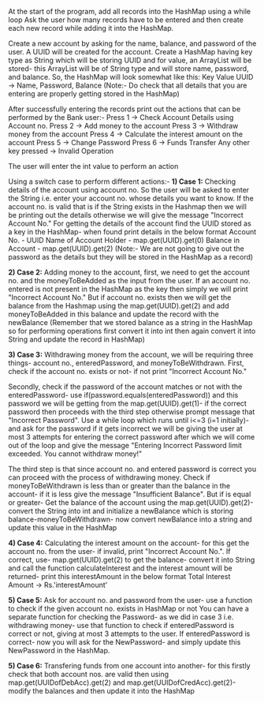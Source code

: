 At the start of the program, add all records into the HashMap using a while loop
Ask the user how many records have to be entered and then create each new record while adding it into the HashMap.

Create a new account by asking for the name, balance, and password of the user.
A UUID will be created for the account.
Create a HashMap having key type as String which will be storing UUID and for value, an ArrayList will be stored- this ArrayList will be of String type and will store name, password, and balance.
So, the HashMap will look somewhat like this:
Key 			Value
UUID    ->    Name, Password, Balance
(Note:- Do check that all details that you are entering are properly getting stored in the HashMap)


After successfully entering the records print out the actions that can be performed by the Bank user:-
Press 1 -> Check Account Details using Account no.
Press 2 -> Add money to the account
Press 3 -> Withdraw money from the account
Press 4 -> Calculate the interest amount on the account
Press 5 -> Change Password
Press 6 -> Funds Transfer
Any other key pressed -> Invalid Operation

The user will enter the int value to perform an action

Using a switch case to perform different actions:-
**1) Case 1:** 
Checking details of the account using account no.
So the user will be asked to enter the String i.e. enter your account no. whose details you want to know. 
If the account no. is valid that is if the String exists in the Hashmap then we will be printing out the details otherwise we will give the message "Incorrect Account No."
For getting the details of the account find the UUID stored as a key in the HashMap- when found print details in the below format
Account No. - UUID
Name of Account Holder - map.get(UUID).get(0)
Balance in Account - map.get(UUID).get(2)
(Note:- We are not going to give out the password as the details but they will be stored in the HashMap as a record)


**2) Case 2:**
Adding money to the account, first, we need to get the account no. and the moneyToBeAdded as the input from the user. If an account no. entered is not present in the HashMap as the key then simply we will print "Incorrect Account No."
But if account no. exists then we will get the balance from the Hashmap using the map.get(UUID).get(2) and add moneyToBeAdded in this balance and update the record with the newBalance
(Remember that we stored balance as a string in the HashMap so for performing operations first convert it into int then again convert it into String and update the record in HashMap)


**3) Case 3:**
Withdrawing money from the account, we will be requiring three things- account no., enteredPassword, and moneyToBeWithdrawn.
First, check if the account no. exists or not- if not print "Incorrect Account No."

Secondly, check if the password of the account matches or not with the enteredPassword- use if(password.equals(enteredPassword)) and this password we will be getting from the map.get(UUID).get(1)- if the correct password then proceeds with the third step otherwise prompt message that "Incorrect Password". Use a while loop which runs until i<=3 (i=1 initially)- and ask for the password if it gets incorrect we will be giving the user at most 3 attempts for entering the correct password after which we will come out of the loop and give the message "Entering Incorrect Password limit exceeded. You cannot withdraw money!"

The third step is that since account no. and entered password is correct you can proceed with the process of withdrawing money.
Check if moneyToBeWithdrawn is less than or greater than the balance in the account- if it is less give the message "Insufficient Balance". 
But if is equal or greater- Get the balance of the account using the map.get(UUID).get(2)- convert the String into int and initialize a newBalance which is storing balance-moneyToBeWithdrawn- now convert newBalance into a string and update this value in the HashMap


**4) Case 4:**
Calculating the interest amount on the account- for this get the account no. from the user- if invalid, print "Incorrect Account No.". If correct, use- map.get(UUID).get(2) to get the balance- convert it into String and call the function calculateInterest and the interest amount will be returned- print this interestAmount in the below format
Total Interest Amount -> Rs.'interestAmount'


**5) Case 5:**
Ask for account no. and password from the user- use a function to check if the given account no. exists in HashMap or not
You can have a separate function for checking the Password- as we did in case 3 i.e. withdrawing money- use that function to check if enteredPassword is correct or not, giving at most 3 attempts to the user. 
If enteredPassword is correct- now you will ask for the NewPassword- and simply update this NewPassword in the HashMap.


**5) Case 6:**
Transfering funds from one account into another- for this firstly check that both account nos. are valid then using map.get(UUIDofDebAcc).get(2) and map.get(UUIDofCredAcc).get(2)- modify the balances and then update it into the HashMap
